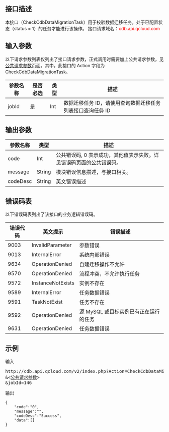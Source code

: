 ## 接口描述
本接口（CheckCdbDataMigrationTask）用于校验数据迁移任务，处于已配置状态（status = 1）的任务才能进行该操作。
接口请求域名：<font style='color:red'>cdb.api.qcloud.com </font>


## 输入参数
以下请求参数列表仅列出了接口请求参数，正式调用时需要加上公共请求参数，见<a href='/doc/api/372/4153' title='公共请求参数'>公共请求参数</a>页面。其中，此接口的 Action 字段为 CheckCdbDataMigrationTask。

| 参数名称 | 是否必选  | 类型 | 描述 |
|---------|---------|---------|---------|
| jobId | 是 | Int | 数据迁移任务 ID，请使用查询数据迁移任务列表接口查询任务 ID |


## 输出参数
| 参数名称 | 类型 | 描述 |
|---------|---------|---------|
| code | Int | 公共错误码, 0 表示成功，其他值表示失败。详见错误码页面的<a href='http://tcecqpoc.fsphere.cn/doc/api/372/%E9%94%99%E8%AF%AF%E7%A0%81#1.E3.80.81.E5.85.AC.E5.85.B1.E9.94.99.E8.AF.AF.E7.A0.81' title='公共错误码'>公共错误码</a>。 |
| message | String | 模块错误信息描述，与接口相关。 |
| codeDesc | String | 英文错误描述 |


## 错误码表
以下错误码表列出了该接口的业务逻辑错误码。

| 错误代码 | 英文提示 | 错误描述 |
|---------|---------|---------|
| 9003 | InvalidParameter | 参数错误 |
| 9013 | InternalError | 系统内部错误 |
| 9634 | OperationDenied | 自建迁移操作不允许 |
| 9570 | OperationDenied | 流程冲突，不允许执行任务 |
| 9572 | InstanceNotExists | 实例不存在 |
| 9589 | InternalError | 任务数据错误 |
| 9591 | TaskNotExist | 任务不存在 |
| 9592 | OperationDenied | 源 MySQL 或目标实例已有正在运行的任务 |
| 9631 | OperationDenied | 任务数据错误 |


## 示例
输入
<pre>
http://cdb.api.qcloud.com/v2/index.php?Action=CheckCdbDataMigrationTask
&<<a href="http://tcecqpoc.fsphere.cn/doc/api/229/6976">公共请求参数</a>>
&jobId=146
</pre>

输出
```
{
    "code":"0",
    "message":"",
    "codeDesc":"Success",
    "data":[]
}
```

